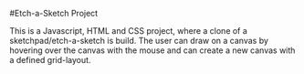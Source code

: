 #Etch-a-Sketch Project

This is a Javascript, HTML and CSS project, where a clone of a sketchpad/etch-a-sketch is build. 
The user can draw on a canvas by hovering over the canvas with the mouse and can create a new canvas with a defined grid-layout.
